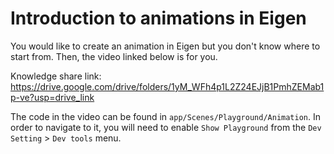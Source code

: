 # Introduction to animations in Eigen

You would like to create an animation in Eigen but you don't know where to start from. Then, the video linked below is for you.

Knowledge share link: https://drive.google.com/drive/folders/1yM_WFh4p1L2Z24EJjB1PmhZEMab1p-ve?usp=drive_link

The code in the video can be found in `app/Scenes/Playground/Animation`. In order to navigate to it, you will need to enable `Show Playground` from the `Dev Setting` > `Dev tools` menu.
